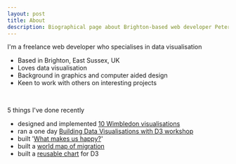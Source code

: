 ```yaml
---
layout: post
title: About
description: Biographical page about Brighton-based web developer Peter Cook
---
```

<div class="jumbotron">
<p class="lead">I'm a freelance web developer who specialises in data visualisation</p>
<ul>
	<li>Based in Brighton, East Sussex, UK</li>
	<li>Loves data visualisation</li>
	<li>Background in graphics and computer aided design</li>
	<li>Keen to work with others on interesting projects</li>
</ul>
<br>
<p class="lead">5 things I've done recently</p>
<ul>
	<li>designed and implemented <a href="http://wimbledon.prcweb.co.uk">10 Wimbledon visualisations</a></li>
	<li>ran a one day <a href="/d3-workshop">Building Data Visualisations with D3 workshop</a></li>
	<li>built '<a href="/lab/what-makes-us-happy/">What makes us happy?</a>'</li>
	<li>built a <a href="/lab/worldmigration">world map of migration</a></li>
	<li>built a <a href="https://github.com/prcweb/d3-circularheat">reusable chart</a> for D3</li>
</ul>
</div>

